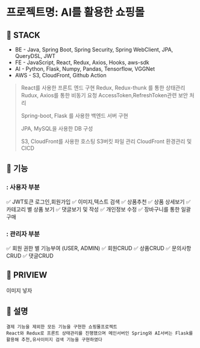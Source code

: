 # 프로젝트명: AI를 활용한 쇼핑몰


## :muscle: STACK

<!-- ![JavaScript](https://img.shields.io/badge/javascript-%23323330.svg?style=for-the-badge&logo=javascript&logoColor=%23F7DF1E)
![React](https://img.shields.io/badge/react-%2320232a.svg?style=for-the-badge&logo=react&logoColor=%2361DAFB)
![Redux](https://img.shields.io/badge/redux-%23593d88.svg?style=for-the-badge&logo=redux&logoColor=white)
![Redux](https://img.shields.io/badge/reduxthunk-%23593d88.svg?style=for-the-badge&logo=reduxthunk&logoColor=white)
![Java](https://img.shields.io/badge/java-6DA55F?style=for-the-badge&logo=java&logoColor=white)
![spring-boot](https://img.shields.io/badge/spring-6DA55F?style=for-the-badge&logo=spring&logoColor=white)
![AWS](https://img.shields.io/badge/AWS-%23FF9900.svg?style=for-the-badge&logo=amazon-aws&logoColor=white) -->

* BE - Java, Spring Boot, Spring Security, Spring WebClient, JPA, QueryDSL, JWT
* FE - JavaScript, React, Redux, Axios, Hooks, aws-sdk
* AI - Python, Flask, Numpy, Pandas, Tensorflow, VGGNet
* AWS - S3, CloudFront, Github Action


> React를 사용한 프론트 엔드 구현
> Redux, Redux-thunk 를 통한 상태관리 
> Rudux, Axios를 통한 비동기 요청
> AccessToken,RefreshToken관련 보안 처리
>
> Spring-boot, Flask 를 사용한 백엔드 서버 구현
>
> JPA, MySQL을 사용한 DB 구성
>
> S3, CloudFront를 사용한 호스팅
> S3버킷 파일 관리
> CloudFront 환경관리 및 CICD


## :large_blue_circle: 기능
### : 사용자 부분
:white_check_mark: JWT토큰 로그인,회원가입
:white_check_mark: 이미지,텍스트 검색
:white_check_mark: 상품추천
:white_check_mark: 상품 상세보기
:white_check_mark: 카테고리 별 상품 보기
:white_check_mark: 댓글보기 및 작성
:white_check_mark: 개인정보 수정
:white_check_mark: 장바구니를 통한 일괄 구매
<br/>
### : 관리자 부분
:white_check_mark: 회원 권한 별 기능부여 (USER, ADMIN)
:white_check_mark: 회원CRUD
:white_check_mark: 상품CRUD
:white_check_mark: 문의사항CRUD
:white_check_mark: 댓글CRUD


## :red_circle: PRIVIEW

이미지 넣자


## :large_blue_circle: 설명

```
결제 기능을 제외한 모든 기능을 구현한 쇼핑몰프로젝트
React와 Redux로 프론트 상태관리를 진행했으며 메인서버인 Spring와 AI서버는 Flask를 활용해 추천,유사이미지 검색 기능을 구현하였다
```

